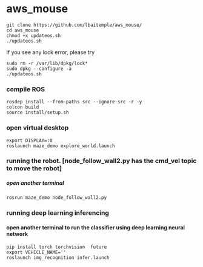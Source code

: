 # aws_mouse
```
git clone https://github.com/lbaitemple/aws_mouse/ 
cd aws_mouse
chmod +x updateos.sh
./updateos.sh
```
If you see any lock error, please try
```
sudo rm -r /var/lib/dpkg/lock*
sudo dpkg --configure -a
./updateos.sh
```

### compile ROS
```
rosdep install --from-paths src --ignore-src -r -y
colcon build
source install/setup.sh
```

### open virtual desktop
```
export DISPLAY=:0
roslaunch maze_demo explore_world.launch
```
### running the robot. [node_follow_wall2.py has the cmd_vel topic to move the robot]
##### open another terminal
```
rosrun maze_demo node_follow_wall2.py
```

### running deep learning inferencing
#### open another terminal to run the classifier using deep learning neural network
```
pip install torch torchvision  future
export VEHICLE_NAME=''
roslaunch img_recognition infer.launch 
```
